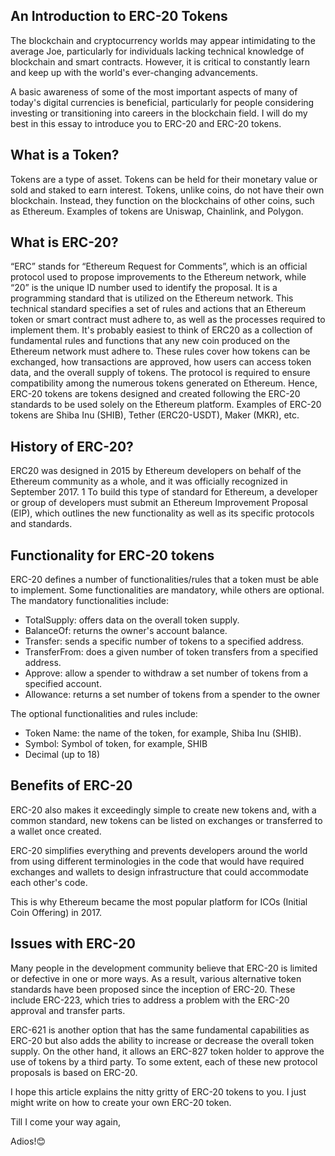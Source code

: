 ## An Introduction to ERC-20 Tokens

The blockchain and cryptocurrency worlds may appear intimidating to the average Joe, particularly for individuals lacking technical knowledge of blockchain and smart contracts. However, it is critical to constantly learn and keep up with the world's ever-changing advancements.

A basic awareness of some of the most important aspects of many of today's digital currencies is beneficial, particularly for people considering investing or transitioning into careers in the blockchain field. I will do my best in this essay to introduce you to ERC-20 and ERC-20 tokens.

## What is a Token?
Tokens are a type of asset. Tokens can be held for their monetary value or sold and staked to earn interest.  Tokens, unlike coins, do not have their own blockchain. Instead, they function on the blockchains of other coins, such as Ethereum. Examples of tokens are Uniswap, Chainlink, and Polygon.

## What is ERC-20?
“ERC” stands for “Ethereum Request for Comments”, which is an official protocol used to propose improvements to the Ethereum network, while “20” is the unique ID number used to identify the proposal. It is a programming standard that is utilized on the Ethereum network. This technical standard specifies a set of rules and actions that an Ethereum token or smart contract must adhere to, as well as the processes required to implement them. It's probably easiest to think of ERC20 as a collection of fundamental rules and functions that any new coin produced on the Ethereum network must adhere to. These rules cover how tokens can be exchanged, how transactions are approved, how users can access token data, and the overall supply of tokens. The protocol is required to ensure compatibility among the numerous tokens generated on Ethereum. Hence, ERC-20 tokens are tokens designed and created following the ERC-20 standards to be used solely on the Ethereum platform. Examples of ERC-20 tokens are Shiba Inu (SHIB), Tether (ERC20-USDT), Maker (MKR), etc. 

## History of ERC-20?
ERC20 was designed in 2015 by Ethereum developers on behalf of the Ethereum community as a whole, and it was officially recognized in September 2017. 1 To build this type of standard for Ethereum, a developer or group of developers must submit an Ethereum Improvement Proposal (EIP), which outlines the new functionality as well as its specific protocols and standards.

## Functionality for ERC-20 tokens
ERC-20 defines a number of functionalities/rules that a token must be able to implement. Some functionalities are mandatory, while others are optional. The mandatory functionalities include:
- TotalSupply: offers data on the overall token supply.
- BalanceOf: returns the owner's account balance.
- Transfer: sends a specific number of tokens to a specified address.
- TransferFrom: does a given number of token transfers from a specified address.
- Approve: allow a spender to withdraw a set number of tokens from a specified account.
- Allowance: returns a set number of tokens from a spender to the owner

The optional functionalities and rules include: 
- Token Name: the name of the token, for example, Shiba Inu (SHIB).
- Symbol: Symbol of token, for example, SHIB
- Decimal (up to 18)

## Benefits of ERC-20 
ERC-20 also makes it exceedingly simple to create new tokens and, with a common standard, new tokens can be listed on exchanges or transferred to a wallet once created.

ERC-20 simplifies everything and prevents developers around the world from using different terminologies in the code that would have required exchanges and wallets to design infrastructure that could accommodate each other's code.

This is why Ethereum became the most popular platform for ICOs (Initial Coin Offering) in 2017.

## Issues with ERC-20
Many people in the development community believe that ERC-20 is limited or defective in one or more ways. As a result, various alternative token standards have been proposed since the inception of ERC-20. These include ERC-223, which tries to address a problem with the ERC-20 approval and transfer parts.

ERC-621 is another option that has the same fundamental capabilities as ERC-20 but also adds the ability to increase or decrease the overall token supply. On the other hand, it allows an ERC-827 token holder to approve the use of tokens by a third party. To some extent, each of these new protocol proposals is based on ERC-20.

I hope this article explains the nitty gritty of ERC-20 tokens to you. I just might write on how to create your own ERC-20 token. 

Till I come your way again, 

Adios!😊
